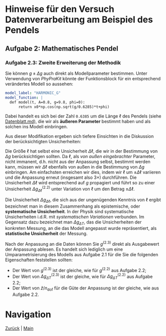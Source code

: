 # Hinweise für den Versuch Datenverarbeitung am Beispiel des Pendels

## Aufgabe 2: Mathematisches Pendel

###  Aufgabe 2.3: Zweite Erweiterung der Methodik

Sie können $g\pm\Delta g$ auch direkt als Modellparameter bestimmen. Unter Verwendung von *PhyPraKit* könnte der Funktionsblock für ein entsprechend verändertes Modell so aussehen: 

```yaml
model_label: "HARMONIC_G"
model_function: |
  def model(t, A=0.8, g=9.8, phi=0):
      return x0*np.cos(np.sqrt(g/0.6285)*t+phi)
```

Dabei handelt es sich bei der Zahl `0.6385` um die Länge $\ell$ des Pendels (siehe [Datenblatt.md](https://gitlab.kit.edu/kit/etp-lehre/p1-praktikum/students/-/blob/main/Vorversuch/Datenblatt.md)), die wir als **äußeren Parameter** bestimmt haben und als solchen ins Modell einbringen. 

Aus dieser Modifikation ergeben sich tiefere Einsichten in die Diskussion der berücksichtigten Unsicherheiten:

Die Größe $\ell$ hat selbst eine Unsicherheit $\Delta\ell$, die wir in der Bestimmung von $\Delta g$ berücksichtigen sollten. Da $\ell$, als *von außen eingebrachter* Parameter, nicht immanent, d.h. nicht aus der Anpassung selbst, bestimmt werden kann, müssen wir $\Delta\ell$ ebenfalls von außen in die Bestimmung von $\Delta g$ einbringen.  Am einfachsten erreichen wir dies, indem wir $\ell$ um $\pm\Delta\ell$ variieren und die Anpassung erneut (insgesamt also $3\times$) durchführen. Die Unsicherheit $\Delta\ell$ wird entsprechend auf $g$ propagiert und führt so zu einer Unsicherheit $\Delta g_{\Delta\ell}^{(2.2)}$ unter Variation von $\ell$ um den Betrag $\pm\Delta\ell$. 

Die Unsicherheit $\Delta g_{\Delta\ell}$, die sich aus der ungenügenden Kenntnis von $\ell$ ergibt bezeichnet man in diesem Zusammenhang als epistemische, oder **systematische Unsicherheit**. In der Physik sind systematische Unsicherheiten i.d.R. mit *systematischen Variationen* verbunden. Im Gegensatz dazu bezeichnet man $\Delta g_{\Delta T}$, das die Unsicherheiten der konkreten Messung, an die das Modell angepasst wurde repräsentiert, als **statistische Unsicherheit** der Messung.

Nach der Anpassung an die Daten können Sie $g^{(2.3)}$ direkt als Ausgabewert der Anpassung ablesen. Es handelt sich lediglich um eine Umparametrisierung des Modells aus Aufgabe 2.1 für die Sie die folgenden Eigenschaften feststellen sollten: 

- Der Wert von $g^{(2.3)}$ ist der gleiche, wie für $g^{(2.2)}$ aus Aufgabe 2.2;
- Der Wert von $\Delta g_{\Delta T}^{(2.3)}$ ist der gleiche, wie für $\Delta g_{\Delta T}^{(2.2)}$ aus Aufgabe 2.2;
- Der Wert von $\hat{z}/n_{\mathrm{dof}}$ für die Güte der Anpassung ist der gleiche, wie aus Aufgabe 2.2.

# Navigation

[Zurück](https://gitlab.kit.edu/kit/etp-lehre/p1-praktikum/students/-/blob/main/Vorversuch/doc/Hinweise-Aufgabe-2-c.md) | [Main](https://gitlab.kit.edu/kit/etp-lehre/p1-praktikum/students/-/tree/main/Vorversuch)

